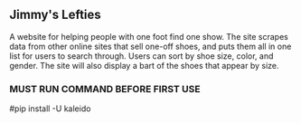 
## Jimmy's Lefties
A website for helping people with one foot find one show.
The site scrapes data from other online sites that sell one-off shoes, and puts them all in one list for users to search through. Users can sort by shoe size, color, and gender. The site will also display a bart of the shoes that appear by size.

### MUST RUN COMMAND BEFORE FIRST USE
#pip install -U kaleido

